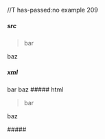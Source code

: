 //T has-passed:no
example 209
##### src
> bar

baz
##### xml
<?xml version="1.0" encoding="UTF-8"?>
<!DOCTYPE document SYSTEM "CommonMark.dtd">
<document xmlns="http://commonmark.org/xml/1.0">
  <block_quote>
    <paragraph>
      <text>bar</text>
    </paragraph>
  </block_quote>
  <paragraph>
    <text>baz</text>
  </paragraph>
</document>
##### html
<blockquote>
<p>bar</p>
</blockquote>
<p>baz</p>
#####
